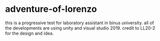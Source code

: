 # adventure-of-lorenzo
this is a progressive test for laboratory assistant in binus university. all of the developments are using unity and visual studio 2019.  credit to LL20-2 for the design and idea.
